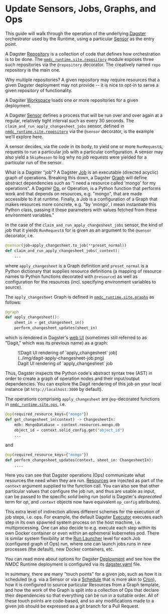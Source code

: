 # Update Sensors, Jobs, Graphs, and Ops

This guide will walk through the operation of the underlying [Dagster](https://docs.dagster.io)
orchestrator used by the Runtime, using a particular
[Sensor](https://docs.dagster.io/concepts/partitions-schedules-sensors/sensors) as the entry point.

A Dagster [Repository](https://docs.dagster.io/concepts/repositories-workspaces/repositories) is a
collection of code that defines how orchestration is to be done. The
[
`nmdc_runtime.site.repository`](https://github.com/microbiomedata/nmdc-runtime/blob/main/nmdc_runtime/site/repository.py)
module exposes three such repositories via the `@repository` decorator. The creatively named `repo`
repository is the main one.

Why multiple repositories? A given repository may require resources that a given Dagster deployment
may not provide -- it is nice to opt-in to serve a given repository of functionality.

A Dagster [Workspace](https://docs.dagster.io/guides/deploy/code-locations/workspace-yaml) loads one
or more repositories for a given deployment.

A Dagster [Sensor](https://docs.dagster.io/concepts/partitions-schedules-sensors/sensors) defines a
process that will be run over and over again at a regular, relatively tight interval such as every
30 seconds. The `claim_and_run_apply_changesheet_jobs` sensor, defined in
[
`nmdc_runtime.site.repository`](https://github.com/microbiomedata/nmdc-runtime/blob/main/nmdc_runtime/site/repository.py)
via the `@sensor` decorator, is the example we'll explore here.

A sensor decides, via the code in its body, to yield one or more `RunRequest`s, requests to run a
particular job with a particular configuration. A sensor may also yield a `SkipReason` to log why no
job requests were yielded for a particular run of the sensor.

What is a Dagster "job"? A Dagster
[Job](https://docs.dagster.io/concepts/ops-jobs-graphs/jobs-graphs) is an executable (directed
acyclic) graph of operations. Breaking this down, a Dagster
[Graph](https://docs.dagster.io/concepts/ops-jobs-graphs/jobs-graphs) will define abstract
dependencies such as "I need a resource called 'mongo' for my operations". A Dagster
[Op](https://docs.dagster.io/concepts/ops-jobs-graphs/ops), or Operation, is a Python function that
performs work and that depends on resources, e.g. "mongo", that are made accessible to it at
runtime. Finally, a Job is a configuration of a Graph that makes resources more concrete, e.g. "by
'mongo', I mean instantiate this Python class, passing it these parameters with values fetched from
these environment variables."

In the case of the `claim_and_run_apply_changesheet_jobs` sensor, the kind of job that it yields
`RunRequest`s for is given as an argument to the `@sensor` decorator, i.e.

```python
@sensor(job=apply_changesheet.to_job(**preset_normal))
def claim_and_run_apply_changesheet_jobs(_context):
    ...
```

where `apply_changesheet` is a Graph definition and `preset_normal` is a Python dictionary that
supplies resource definitions (a mapping of resource names to Python functions decorated with
`@resource`) as well as configuration for the resources (incl. specifying environment variables to
source).

The `apply_changesheet` Graph is defined in [
`nmdc_runtime.site.graphs`](https://github.com/microbiomedata/nmdc-runtime/blob/main/nmdc_runtime/site/graphs.py)
as follows:

```python
@graph
def apply_changesheet():
    sheet_in = get_changesheet_in()
    perform_changesheet_updates(sheet_in)
```

which is rendered in Dagster's [web UI](https://docs.dagster.io/guides/operate/webserver) (sometimes still referred to
as "Dagit," which was its previous name) as a graph:

<figure markdown style="max-width: 25em">
  ![Dagit UI rendering of `apply_changesheet` job](../img/dagit-apply-changesheet-job.png)
  <figcaption>Dagit UI rendering of `apply_changesheet` job</figcaption>
</figure>

Thus, Dagster inspects the Python code's abstract syntax tree (AST) in order to create a graph of
operation nodes and their input/output dependencies. You can explore the Dagit rendering of this job
on your local
instance (at `http://localhost:3000` by default).

The operations comprising `apply_changesheet` are `@op`-decorated functions in
[`nmdc_runtime.site.ops`](https://github.com/microbiomedata/nmdc-runtime/blob/main/nmdc_runtime/site/ops.py), i.e.

```python
@op(required_resource_keys={"mongo"})
def get_changesheet_in(context) -> ChangesheetIn:
    mdb: MongoDatabase = context.resources.mongo.db
    object_id = context.solid_config.get("object_id")
    ...
```

and

```python
@op(required_resource_keys={"mongo"})
def perform_changesheet_updates(context, sheet_in: ChangesheetIn):
    ....
```

Here you can see that Dagster operations (Ops) communicate what resources the need when they are
run. [Resources](https://docs.dagster.io/concepts/resources) are injected as part of the `context`
argument supplied to the function call. You can also see that other particular values that configure
the job run, and thus are usable as input, can be passed to the specific *solid* being run (*solid*
is Dagster's _deprecated_ term for *op*, and
`context` objects now have equivalent `op_config` attributes).

This extra level of indirection allows different schemes for the execution of job steps, i.e. ops.
For example, the default Dagster [Executor](https://docs.dagster.io/deployment/executors) executes
each step in its own spawned system process on the host machine, i.e. multiprocessing. One can also
decide to e.g. execute each step within its own Docker container or even within an ephemeral
kubernetes pod. There is similar system flexibility at the [Run
Launcher](https://docs.dagster.io/deployment/run-launcher) level for each Job (configured graph of
Ops) run, where one can launch jobs runs in new processes (the default), new Docker containers, etc.

You can read more about options for Dagster [Deployment](https://docs.dagster.io/deployment) and see
how the NMDC Runtime deployment is configured via its
[dagster.yaml](https://github.com/microbiomedata/nmdc-runtime/blob/main/nmdc_runtime/site/dagster.yaml)
file.

In summary, there are many "touch points" for a given job, such as how it is scheduled (e.g. via a
Sensor or via a [Schedule](https://docs.dagster.io/guides/automate/schedules)
that is more akin to [Cron](https://en.wikipedia.org/wiki/Cron)), how it is configured to source
particular Resources from a Graph template, and how the work of the Graph is split into a collection
of Ops that declare their dependencies so that everything can be run in a suitable order. All of
these touch points are code-based, and so any modifications made to a given job should be expressed
as a git branch for a Pull Request.
